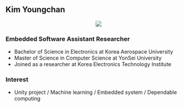 ## Kim Youngchan

<div align = "center">

<a href="https://hits.seeyoufarm.com"><img src="https://hits.seeyoufarm.com/api/count/incr/badge.svg?url=https%3A%2F%2Fgithub.com%2FKimYC1223%2Fhit-counter&count_bg=%23D9D9D9&title_bg=%23379CFF&icon=github.svg&icon_color=%23E7E7E7&title=Visit&edge_flat=false"/></a>

</div>

### Embedded Software Assistant Researcher

- Bachelor of Science in Electronics at Korea Aerospace University
- Master of Science in Computer Science at YonSei University
- Joined as a researcher at Korea Electronics Technology Institute

### Interest

- Unity project / Machine learning / Embedded system / Dependable computing
